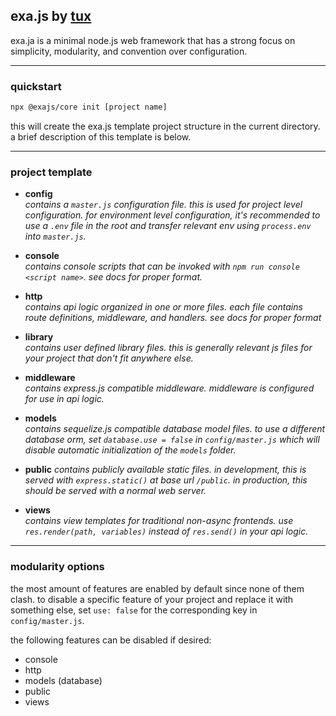 ## exa.js by [tux](https://github.com/realtux)
exa.ja is a minimal node.js web framework that has a strong focus on simplicity, modularity, and convention over configuration.

---

### quickstart
```bash
npx @exajs/core init [project name]
```
this will create the exa.js template project structure in the current directory. a brief description of this template is below.

---

### project template
- **config**  
*contains a `master.js` configuration file. this is used for project level configuration. for environment level configuration, it's recommended to use a `.env` file in the root and transfer relevant env using `process.env` into `master.js`.*

- **console**  
*contains console scripts that can be invoked with `npm run console <script name>`. see docs for proper format.*

- **http**  
*contains api logic organized in one or more files. each file contains route definitions, middleware, and handlers. see docs for proper format*

- **library**  
*contains user defined library files. this is generally relevant js files for your project that don't fit anywhere else.*

- **middleware**  
*contains express.js compatible middleware. middleware is configured for use in api logic.*

- **models**  
*contains sequelize.js compatible database model files. to use a different database orm, set `database.use = false` in `config/master.js` which will disable automatic initialization of the `models` folder.*

- **public**
*contains publicly available static files. in development, this is served with `express.static()` at base url `/public`. in production, this should be served with a normal web server.*

- **views**  
*contains view templates for traditional non-async frontends. use `res.render(path, variables)` instead of `res.send()` in your api logic.*

---

### modularity options
the most amount of features are enabled by default since none of them clash. to disable a specific feature of your project and replace it with something else, set `use: false` for the corresponding key in `config/master.js`.

the following features can be disabled if desired:
- console
- http
- models (database)
- public
- views
